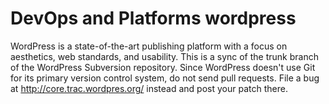 DevOps and Platforms wordpress
=========

WordPress is a state-of-the-art publishing platform with a focus on aesthetics, web standards, and usability. This is a sync of the trunk branch of the WordPress Subversion repository.  Since WordPress doesn't use Git for its primary version control system, do not send pull requests. File a bug at http://core.trac.wordpres.org/ instead and post your patch there.
